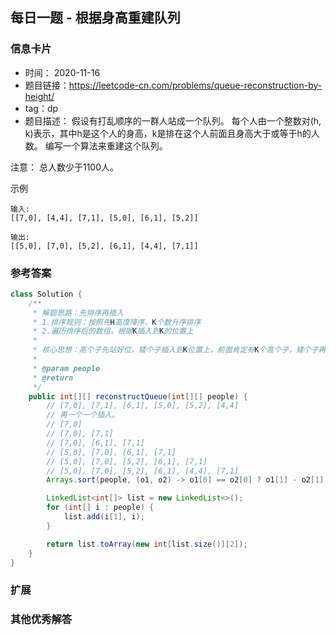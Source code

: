 ## 每日一题 - 根据身高重建队列
### 信息卡片 

- 时间： 2020-11-16
- 题目链接：https://leetcode-cn.com/problems/queue-reconstruction-by-height/
- tag：dp
- 题目描述：
假设有打乱顺序的一群人站成一个队列。 每个人由一个整数对(h, k)表示，其中h是这个人的身高，k是排在这个人前面且身高大于或等于h的人数。 编写一个算法来重建这个队列。

注意：
总人数少于1100人。

示例

    输入:
    [[7,0], [4,4], [7,1], [5,0], [6,1], [5,2]]

    输出:
    [[5,0], [7,0], [5,2], [6,1], [4,4], [7,1]]





### 参考答案


```java
class Solution {
    /**
     * 解题思路：先排序再插入
     * 1.排序规则：按照先H高度降序，K个数升序排序
     * 2.遍历排序后的数组，根据K插入到K的位置上
     *
     * 核心思想：高个子先站好位，矮个子插入到K位置上，前面肯定有K个高个子，矮个子再插到前面也满足K的要求
     *
     * @param people
     * @return
     */
    public int[][] reconstructQueue(int[][] people) {
        // [7,0], [7,1], [6,1], [5,0], [5,2], [4,4]
        // 再一个一个插入。
        // [7,0]
        // [7,0], [7,1]
        // [7,0], [6,1], [7,1]
        // [5,0], [7,0], [6,1], [7,1]
        // [5,0], [7,0], [5,2], [6,1], [7,1]
        // [5,0], [7,0], [5,2], [6,1], [4,4], [7,1]
        Arrays.sort(people, (o1, o2) -> o1[0] == o2[0] ? o1[1] - o2[1] : o2[0] - o1[0]);

        LinkedList<int[]> list = new LinkedList<>();
        for (int[] i : people) {
            list.add(i[1], i);
        }

        return list.toArray(new int[list.size()][2]);
    }
}

```

### 扩展

### 其他优秀解答 





